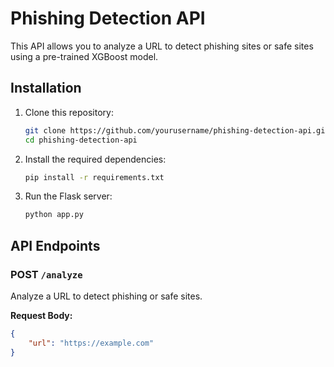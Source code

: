 # Phishing Detection API

This API allows you to analyze a URL to detect phishing sites or safe sites using a pre-trained XGBoost model.

## Installation

1. Clone this repository:
    ```bash
    git clone https://github.com/yourusername/phishing-detection-api.git
    cd phishing-detection-api
    ```

2. Install the required dependencies:
    ```bash
    pip install -r requirements.txt
    ```

3. Run the Flask server:
    ```bash
    python app.py
    ```

## API Endpoints

### POST `/analyze`
Analyze a URL to detect phishing or safe sites.

**Request Body:**
```json
{
    "url": "https://example.com"
}
